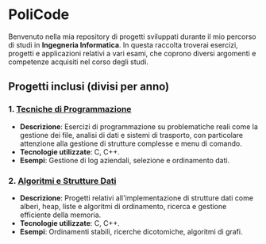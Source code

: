 # PoliCode

Benvenuto nella mia repository di progetti sviluppati durante il mio percorso di studi in **Ingegneria Informatica**. In questa raccolta troverai esercizi, progetti e applicazioni relativi a vari esami, che coprono diversi argomenti e competenze acquisiti nel corso degli studi.

## Progetti inclusi (divisi per anno)

### 1. [Tecniche di Programmazione](./TecnicheProgrammazione)
  - **Descrizione**: Esercizi di programmazione su problematiche reali come la gestione dei file, analisi di dati e sistemi di trasporto, con particolare attenzione alla gestione di strutture complesse e menu di comando.
  - **Tecnologie utilizzate**: C, C++.
  - **Esempi**: Gestione di log aziendali, selezione e ordinamento dati.

### 2. [Algoritmi e Strutture Dati](./AlgoritmiStruttureDati)
  - **Descrizione**: Progetti relativi all'implementazione di strutture dati come alberi, heap, liste e algoritmi di ordinamento, ricerca e gestione efficiente della memoria.
  - **Tecnologie utilizzate**: C, C++.
  - **Esempi**: Ordinamenti stabili, ricerche dicotomiche, algoritmi di grafi.



